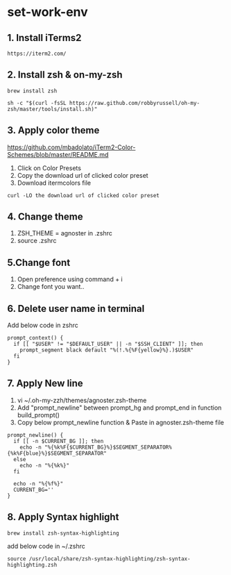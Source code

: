 # set-work-env




## 1. Install iTerms2
```
https://iterm2.com/
```

## 2. Install zsh & on-my-zsh
```
brew install zsh

sh -c "$(curl -fsSL https://raw.github.com/robbyrussell/oh-my-zsh/master/tools/install.sh)"
``` 

## 3. Apply color theme

https://github.com/mbadolato/iTerm2-Color-Schemes/blob/master/README.md

1. Click on Color Presets
2. Copy the download url of clicked color preset
3. Download itermcolors file
```
curl -LO the download url of clicked color preset
``` 

## 4. Change theme

1. ZSH_THEME = agnoster in .zshrc
2. source .zshrc

## 5.Change font
1. Open preference using command + i 
2. Change font you want..


## 6. Delete user name in terminal

Add below code in zshrc

```shell
prompt_context() {
  if [[ "$USER" != "$DEFAULT_USER" || -n "$SSH_CLIENT" ]]; then
    prompt_segment black default "%(!.%{%F{yellow}%}.)$USER"
  fi
}
```

## 7. Apply New line

1. vi ~/.oh-my-zzh/themes/agnoster.zsh-theme
2. Add "prompt_newline" between prompt_hg and prompt_end in function build_prompt()
3. Copy below prompt_newline function & Paste in agnoster.zsh-theme file
```
prompt_newline() {
  if [[ -n $CURRENT_BG ]]; then
    echo -n "%{%k%F{$CURRENT_BG}%}$SEGMENT_SEPARATOR%{%k%F{blue}%}$SEGMENT_SEPARATOR"
  else
    echo -n "%{%k%}"
  fi

  echo -n "%{%f%}"
  CURRENT_BG=''
}
```


## 8. Apply Syntax highlight

```
brew install zsh-syntax-highlighting
```

add below code in ~/.zshrc
```
source /usr/local/share/zsh-syntax-highlighting/zsh-syntax-highlighting.zsh
```
